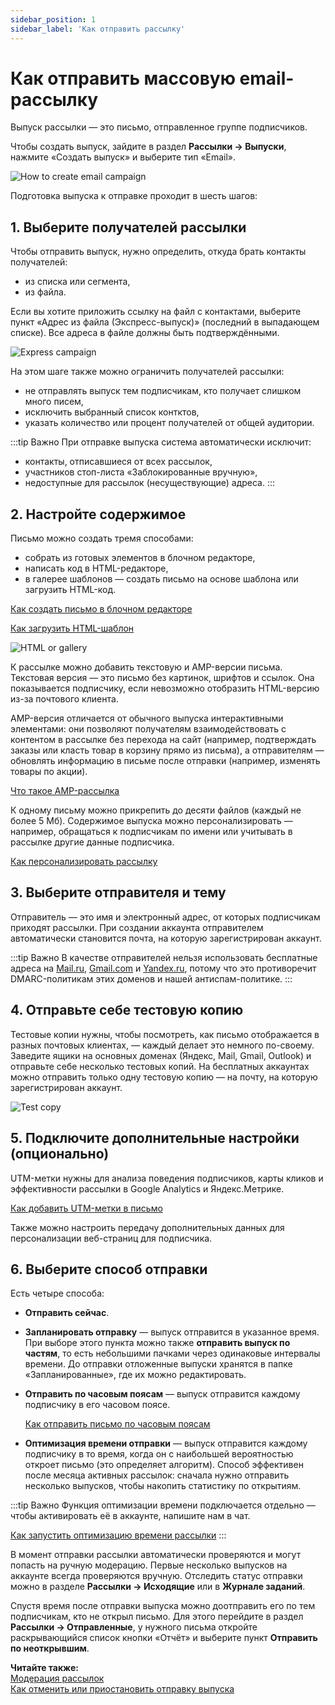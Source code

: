 ```yaml
---
sidebar_position: 1
sidebar_label: 'Как отправить рассылку'
---
```


# Как отправить массовую email-рассылку

Выпуск рассылки — это письмо, отправленное группе подписчиков.

Чтобы создать выпуск, зайдите в раздел **Рассылки → Выпуски**, нажмите «Создать выпуск» и выберите тип «Email».

![How to create email campaign](/img/email-campaigns/create-your-campaign/how-to-send-email-campaign/how-to-create-campaign.gif) <br/>

Подготовка выпуска к отправке проходит в шесть шагов:

## 1. Выберите получателей рассылки

Чтобы отправить выпуск, нужно определить, откуда брать контакты получателей:

- из списка или сегмента,
- из файла.

Если вы хотите приложить ссылку на файл с контактами, выберите пункт «Адрес из файла (Экспресс-выпуск)» (последний в выпадающем списке). Все адреса в файле должны быть подтверждёнными.

![Express campaign](/img/email-campaigns/create-your-campaign/how-to-send-email-campaign/express-campaign.gif) <br/>

На этом шаге также можно ограничить получателей рассылки:

- не отправлять выпуск тем подписчикам, кто получает слишком много писем,
- исключить выбранный список контктов,
- указать количество или процент получателей от общей аудитории.

:::tip Важно
При отправке выпуска система автоматически исключит:

- контакты, отписавшиеся от всех рассылок,
- участников стоп-листа «Заблокированные вручную»,
- недоступные для рассылок (несуществующие) адреса.
  :::

## 2. Настройте содержимое

Письмо можно создать тремя способами:

- собрать из готовых элементов в блочном редакторе,
- написать код в HTML-редакторе,
- в галерее шаблонов — создать письмо на основе шаблона или загрузить HTML-код.

[Как создать письмо в блочном редакторе](https://docs.sendsay.ru/email-campaigns/create-your-campaign/drag-and-drop-editor) <br/>

[Как загрузить HTML-шаблон](https://docs.sendsay.ru/email-campaigns/create-your-campaign/how-to-upload-html-template) <br/>

![HTML or gallery](/img/email-campaigns/create-your-campaign/how-to-send-email-campaign/html-or-gallery.png) <br/>

К рассылке можно добавить текстовую и AMP-версии письма. Текстовая версия — это письмо без картинок, шрифтов и ссылок. Она показывается подписчику, если невозможно отобразить HTML-версию из-за почтового клиента.

AMP-версия отличается от обычного выпуска интерактивными элементами: они позволяют получателям взаимодействовать с контентом в рассылке без перехода на сайт (например, подтверждать заказы или класть товар в корзину прямо из письма), а отправителям — обновлять информацию в письме после отправки (например, изменять товары по акции).

[Что такое AMP-рассылка](https://docs.sendsay.ru/email-campaigns/create-your-campaign/amp-campaign) <br/>

К одному письму можно прикрепить до десяти файлов (каждый не более 5 Мб). Содержимое выпуска можно персонализировать — например, обращаться к подписчикам по имени или учитывать в рассылке другие данные подписчика.

[Как персонализировать рассылку](https://docs.sendsay.ru/email-campaigns/personalization/how-to-personalize-campaign) <br/>

## 3. Выберите отправителя и тему

Отправитель — это имя и электронный адрес, от которых подписчикам приходят рассылки. При создании аккаунта отправителем автоматически становится почта, на которую зарегистрирован аккаунт.

:::tip Важно
В качестве отправителей нельзя использовать бесплатные адреса на [Mail.ru](https://mail.ru/), [Gmail.com](https://gmail.com/) и [Yandex.ru](http://yandex.ru/), потому что это противоречит DMARC-политикам этих доменов и нашей антиспам-политике.
:::

## 4. Отправьте себе тестовую копию

Тестовые копии нужны, чтобы посмотреть, как письмо отображается в разных почтовых клиентах, — каждый делает это немного по-своему. Заведите ящики на основных доменах (Яндекс, Mail, Gmail, Outlook) и отправьте себе несколько тестовых копий. На бесплатных аккаунтах можно отправить только одну тестовую копию — на почту, на которую зарегистрирован аккаунт.

![Test copy](/img/email-campaigns/create-your-campaign/how-to-send-email-campaign/test-copy.png) <br/>

## 5. Подключите дополнительные настройки (опционально)

UTM-метки нужны для анализа поведения подписчиков, карты кликов и эффективности рассылки в Google Analytics и Яндекс.Метрике.

[Как добавить UTM-метки в письмо](https://docs.sendsay.ru/email-campaigns/settings/how-to-add-utm) <br/>

Также можно настроить передачу дополнительных данных для персонализации веб-страниц для подписчика.

## 6. Выберите способ отправки

Есть четыре способа:

- **Отправить сейчас**.
- **Запланировать отправку** — выпуск отправится в указанное время. При выборе этого пункта можно также **отправить выпуск по частям**, то есть небольшими пачками через одинаковые интервалы времени. До отправки отложенные выпуски хранятся в папке «Запланированные», где их можно редактировать.
- **Отправить по часовым поясам** — выпуск отправится каждому подписчику в его часовом поясе.

  [Как отправить письмо по часовым поясам](https://docs.sendsay.ru/email-campaigns/create-your-campaign/send-by-time-zone)

- **Оптимизация времени отправки** — выпуск отправится каждому подписчику в то время, когда он с наибольшей вероятностью откроет письмо (это определяет алгоритм). Способ эффективен после месяца активных рассылок: сначала нужно отправить несколько выпусков, чтобы накопить статистику по открытиям.

:::tip Важно
Функция оптимизации времени подключается отдельно — чтобы активировать её в аккаунте, напишите нам в чат.

[Как запустить оптимизацию времени рассылки](https://docs.sendsay.ru/email-campaigns/create-your-campaign/send-time-optimization)
:::

В момент отправки рассылки автоматически проверяются и могут попасть на ручную модерацию. Первые несколько выпусков на аккаунте всегда проверяются вручную. Отследить статус отправки можно в разделе **Рассылки → Исходящие** или в **Журнале заданий**.

Спустя время после отправки выпуска можно доотправить его по тем подписчикам, кто не открыл письмо. Для этого перейдите в раздел **Рассылки → Отправленные**, у нужного письма откройте раскрывающийся список кнопки «Отчёт» и выберите пункт **Отправить по неоткрывшим**.

**Читайте также:** <br/>
[Модерация рассылок](https://docs.sendsay.ru/faq/moderation)<br/>
[Как отменить или приостановить отправку выпуска](https://docs.sendsay.ru/email-campaigns/create-your-campaign/how-to-stop-emails)
